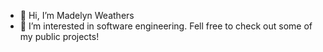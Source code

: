 - 👋 Hi, I’m Madelyn Weathers
- 👀 I’m interested in software engineering. Fell free to check out some of my public projects! 
